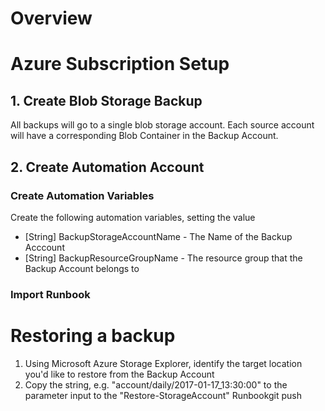

# Overview

# Azure Subscription Setup

## 1. Create Blob Storage Backup
All backups will go to a single blob storage account. Each source account will have a corresponding Blob Container in the Backup Account.

## 2. Create Automation Account

### Create Automation Variables
Create the following automation variables, setting the value

* [String] BackupStorageAccountName - The Name of the Backup Acccount
* [String] BackupResourceGroupName - The resource group that the Backup Account belongs to

### Import Runbook


# Restoring a backup

1. Using Microsoft Azure Storage Explorer, identify the target location you'd like to restore from the Backup Account
2. Copy the string, e.g. "account/daily/2017-01-17_13:30:00" to the parameter input to the "Restore-StorageAccount" Runbookgit push